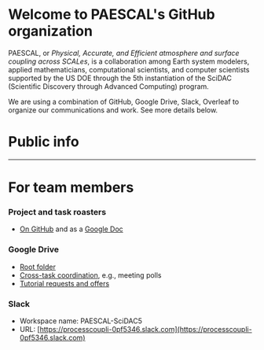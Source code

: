 # Welcome to PAESCAL's GitHub organization

PAESCAL, or _Physical, Accurate, and Efficient atmosphere and surface coupling across SCALes_, is a collaboration among Earth system modelers, applied mathematicians, computational scientists, and computer scientists supported by the US DOE through the 5th instantiation of the SciDAC (Scientific Discovery through Advanced Computing) program.

We are using a combination of GitHub, Google Drive, Slack, Overleaf to organize our communications and work. See more details below. 

# Public info

----

# For team members

### Project and task roasters

- [On GitHub](https://github.com/PAESCAL-SciDAC5/project-notes/blob/main/project-and-task-rosters.md) 
and as a [Google Doc](https://docs.google.com/document/d/1GWyVbbYer3HVUS7K2mA0XJDt8xwuMbV9_D2tOBbXlwI/edit)

### Google Drive 

- [Root folder](https://drive.google.com/drive/folders/1g4sARFUXLBBKqlsvTg8_gFkA_oyavHUc)
- [Cross-task coordination](https://docs.google.com/document/d/1TRKWYu0zkAS_tEv9AN77O9w3iYwI-wquer_etBSWr0U/edit), e.g., meeting polls
- [Tutorial requests and offers](https://docs.google.com/document/d/1M7DxNKx1D5AJv6BHngLke8TlX8xh2pc4w947Gw8RJm4/edit)

### Slack

- Workspace name: PAESCAL-SciDAC5
- URL: [https://processcoupli-0pf5346.slack.com](https://processcoupli-0pf5346.slack.com)


<!---

Types of repos in this organization:

- Atmospheric model and parameterization codes, including PAESCAL-owned codes as well as forks and mirrors of other's repos (e.g., E3SM, CLUBB).
- Task team's collaboration spaces for keeping meeting notes and sharing scripts, how-to documents, etc. These repos' names start with "task-notes-".
- Project management and outreach-related repos. E.g., [project-notes](https://github.com/PAESCAL-SciDAC5/project-notes) which keeps notes for the all-hands meetings; [public-website-dev](https://github.com/PAESCAL-SciDAC5/public-website-dev) and [PAESCAL-SciDAC5.github.io](https://github.com/PAESCAL-SciDAC5/PAESCAL-SciDAC5.github.io) which are used for developing and deploying the project's public website.

Large binary files (e.g., presentation PPT files and data files) should be stored somewhere else (further info to be included).

Manuscripts and documents that our team members are collectively editing are more likely stored on Overleaf or Google Doc.

--> 

<!--

**Here are some ideas to get you started:**

 what is your organization all about?

🧙 Remember, you can do mighty things with the power of [Markdown](https://docs.github.com/github/writing-on-github/getting-started-with-writing-and-formatting-on-github/basic-writing-and-formatting-syntax)
-->
